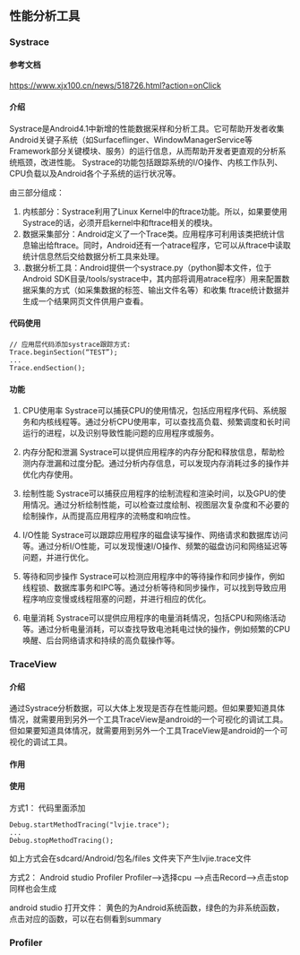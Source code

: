 ## 性能分析工具
### Systrace

#### 参考文档
https://www.xjx100.cn/news/518726.html?action=onClick

#### 介绍
Systrace是Android4.1中新增的性能数据采样和分析工具。它可帮助开发者收集Android关键子系统（如Surfaceflinger、WindowManagerService等Framework部分关键模块、服务）的运行信息，从而帮助开发者更直观的分析系统瓶颈，改进性能。
 Systrace的功能包括跟踪系统的I/O操作、内核工作队列、CPU负载以及Android各个子系统的运行状况等。
 
由三部分组成：
1. 内核部分：Systrace利用了Linux Kernel中的ftrace功能。所以，如果要使用Systrace的话，必须开启kernel中和ftrace相关的模块。
2. 数据采集部分：Android定义了一个Trace类。应用程序可利用该类把统计信息输出给ftrace。同时，Android还有一个atrace程序，它可以从ftrace中读取统计信息然后交给数据分析工具来处理。
3. .数据分析工具：Android提供一个systrace.py（python脚本文件，位于Android SDK目录/tools/systrace中，其内部将调用atrace程序）用来配置数据采集的方式（如采集数据的标签、输出文件名等）和收集 ftrace统计数据并生成一个结果网页文件供用户查看。

#### 代码使用
```
// 应用层代码添加systrace跟踪方式:
Trace.beginSection(“TEST”);
...
Trace.endSection();
```

#### 功能
1. CPU使用率
Systrace可以捕获CPU的使用情况，包括应用程序代码、系统服务和内核线程等。通过分析CPU使用率，可以查找高负载、频繁调度和长时间运行的进程，以及识别导致性能问题的应用程序或服务。

2. 内存分配和泄漏
Systrace可以提供应用程序的内存分配和释放信息，帮助检测内存泄漏和过度分配。通过分析内存信息，可以发现内存消耗过多的操作并优化内存使用。

3. 绘制性能
Systrace可以捕获应用程序的绘制流程和渲染时间，以及GPU的使用情况。通过分析绘制性能，可以检查过度绘制、视图层次复杂度和不必要的绘制操作，从而提高应用程序的流畅度和响应性。

4. I/O性能
Systrace可以跟踪应用程序的磁盘读写操作、网络请求和数据库访问等。通过分析I/O性能，可以发现慢速I/O操作、频繁的磁盘访问和网络延迟等问题，并进行优化。

5. 等待和同步操作
Systrace可以检测应用程序中的等待操作和同步操作，例如线程锁、数据库事务和IPC等。通过分析等待和同步操作，可以找到导致应用程序响应变慢或线程阻塞的问题，并进行相应的优化。

6. 电量消耗
Systrace可以提供应用程序的电量消耗情况，包括CPU和网络活动等。通过分析电量消耗，可以查找导致电池耗电过快的操作，例如频繁的CPU唤醒、后台网络请求和持续的高负载操作等。

### TraceView

#### 介绍
通过Systrace分析数据，可以大体上发现是否存在性能问题。但如果要知道具体情况，就需要用到另外一个工具TraceView是android的一个可视化的调试工具。但如果要知道具体情况，就需要用到另外一个工具TraceView是android的一个可视化的调试工具。


#### 作用

#### 使用

方式1： 代码里面添加
```
Debug.startMethodTracing("lvjie.trace");
...
Debug.stopMethodTracing();
```

如上方式会在sdcard/Android/包名/files 文件夹下产生lvjie.trace文件

方式2： Android studio Profiler
Profiler-->选择cpu -->点击Record-->点击stop
同样也会生成

android studio 打开文件：
黄色的为Android系统函数，绿色的为非系统函数，点击对应的函数，可以在右侧看到summary

### Profiler
